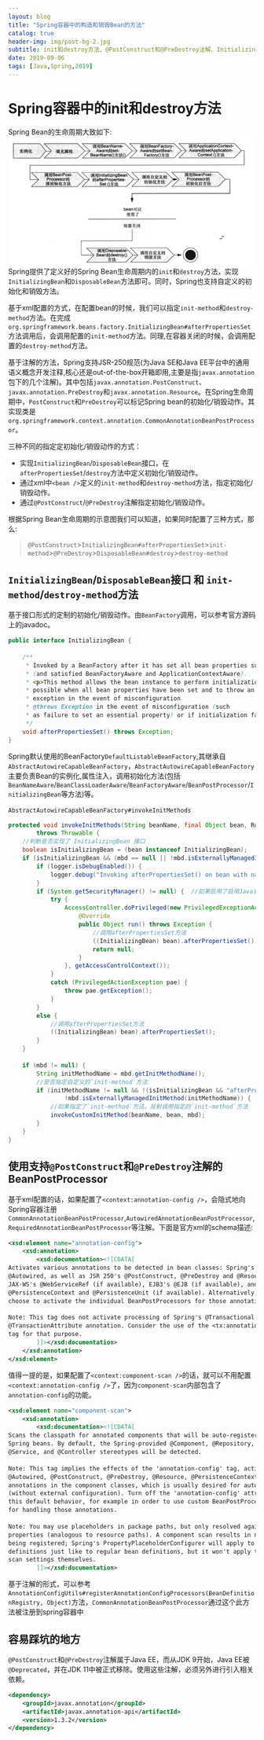 ```yaml
---
layout: blog
title: "Spring容器中的构造和销毁Bean的方法"
catalog: true
header-img: img/post-bg-2.jpg
subtitle: init和destroy方法、@PostConstruct和@PreDestroy注解、InitializingBean/DisposableBean接口
date: 2019-09-06
tags: [Java,Spring,2019]
---
```

# Spring容器中的init和destroy方法
Spring Bean的生命周期大致如下:
![Spring Bean-生命周期](https://raw.githubusercontent.com/RussXia/RussXia.github.io/master/_pic/spring-%E7%94%9F%E5%91%BD%E5%91%A8%E6%9C%9F.jpg)
Spring提供了定义好的Spring Bean生命周期内的`init`和`destroy`方法，实现`InitializingBean`和`DisposableBean`方法即可。同时，Spring也支持自定义的初始化和销毁方法。

基于xml配置的方式，在配置bean的时候，我们可以指定`init-method`和`destroy-method`方法。在完成`org.springframework.beans.factory.InitializingBean#afterPropertiesSet`方法调用后，会调用配置的`init-method`方法。同理,在容器关闭的时候，会调用配置的`destroy-method`方法。

基于注解的方法，Spring支持JSR-250规范(为Java SE和Java EE平台中的通用语义概念开发注释,核心还是out-of-the-box开箱即用,主要是指`javax.annotation`包下的几个注解)。其中包括`javax.annotation.PostConstruct`、`javax.annotation.PreDestroy`和`javax.annotation.Resource`。在Spring生命周期中，`PostConstruct`和`PreDestroy`可以标记Spring bean的初始化/销毁动作。其实现类是`org.springframework.context.annotation.CommonAnnotationBeanPostProcessor`。

三种不同的指定定初始化/销毁动作的方式：
+ 实现`InitializingBean`/`DisposableBean`接口，在`afterPropertiesSet`/`destroy`方法中定义初始化/销毁动作。
+ 通过xml中`<bean />`定义的`init-method`和`destroy-method`方法，指定初始化/销毁动作。
+ 通过`@PostConstruct`/`@PreDestroy`注解指定初始化/销毁动作。

根据Spring Bean生命周期的示意图我们可以知道，如果同时配置了三种方式，那么:
>`@PostConstruct`>`InitializingBean#afterPropertiesSet`>`init-method`>`@PreDestroy`>`DisposableBean#destroy`>`destroy-method`

## `InitializingBean`/`DisposableBean`接口 和 `init-method`/`destroy-method`方法
基于接口形式的定制的初始化/销毁动作。由`BeanFactory`调用，可以参考官方源码上的javadoc。
```java
public interface InitializingBean {

	/**
	 * Invoked by a BeanFactory after it has set all bean properties supplied
	 * (and satisfied BeanFactoryAware and ApplicationContextAware).
	 * <p>This method allows the bean instance to perform initialization only
	 * possible when all bean properties have been set and to throw an
	 * exception in the event of misconfiguration.
	 * @throws Exception in the event of misconfiguration (such
	 * as failure to set an essential property) or if initialization fails.
	 */
	void afterPropertiesSet() throws Exception;
}
```
Spring默认使用的BeanFactory`DefaultListableBeanFactory`,其继承自`AbstractAutowireCapableBeanFactory`，`AbstractAutowireCapableBeanFactory`主要负责Bean的实例化,属性注入，调用初始化方法(包括`BeanNameAware`/`BeanClassLoaderAware`/`BeanFactoryAware`/`BeanPostProcessor`/`InitializingBean`等方法)等。

`AbstractAutowireCapableBeanFactory#invokeInitMethods`
```java
protected void invokeInitMethods(String beanName, final Object bean, RootBeanDefinition mbd)
        throws Throwable {
    //判断是否实现了 InitializingBean 接口
    boolean isInitializingBean = (bean instanceof InitializingBean);
    if (isInitializingBean && (mbd == null || !mbd.isExternallyManagedInitMethod("afterPropertiesSet"))) {
        if (logger.isDebugEnabled()) {
            logger.debug("Invoking afterPropertiesSet() on bean with name '" + beanName + "'");
        }
        if (System.getSecurityManager() != null) {  //如果启用了启用Java安全管理器
            try {
                AccessController.doPrivileged(new PrivilegedExceptionAction<Object>() {
                    @Override
                    public Object run() throws Exception {
                        //调用afterPropertiesSet方法
                        ((InitializingBean) bean).afterPropertiesSet();
                        return null;
                    }
                }, getAccessControlContext());
            }
            catch (PrivilegedActionException pae) {
                throw pae.getException();
            }
        }
        else {
            //调用afterPropertiesSet方法
            ((InitializingBean) bean).afterPropertiesSet();
        }
    }

    if (mbd != null) {
        String initMethodName = mbd.getInitMethodName();
        //是否指定自定义的`init-method`方法
        if (initMethodName != null && !(isInitializingBean && "afterPropertiesSet".equals(initMethodName)) &&
                !mbd.isExternallyManagedInitMethod(initMethodName)) {
            //如果指定了`init-method`方法，反射调用指定的`init-method`方法
            invokeCustomInitMethod(beanName, bean, mbd);
        }
    }
}
```

## 使用支持`@PostConstruct`和`@PreDestroy`注解的BeanPostProcessor
基于xml配置的话，如果配置了`<context:annotation-config />`，会隐式地向Spring容器注册`CommonAnnotationBeanPostProcessor`,`AutowiredAnnotationBeanPostProcessor`,`RequiredAnnotationBeanPostProcessor`等注解。下面是官方xml的schema描述:
```xsd
<xsd:element name="annotation-config">
    <xsd:annotation>
        <xsd:documentation><![CDATA[
Activates various annotations to be detected in bean classes: Spring's @Required and
@Autowired, as well as JSR 250's @PostConstruct, @PreDestroy and @Resource (if available),
JAX-WS's @WebServiceRef (if available), EJB3's @EJB (if available), and JPA's
@PersistenceContext and @PersistenceUnit (if available). Alternatively, you may
choose to activate the individual BeanPostProcessors for those annotations.

Note: This tag does not activate processing of Spring's @Transactional or EJB3's
@TransactionAttribute annotation. Consider the use of the <tx:annotation-driven>
tag for that purpose.
        ]]></xsd:documentation>
    </xsd:annotation>
</xsd:element>
```
值得一提的是，如果配置了`<context:component-scan />`的话，就可以不用配置`<context:annotation-config />`了，因为`component-scan`内部包含了`annotation-config`的功能。
```xsd
<xsd:element name="component-scan">
    <xsd:annotation>
        <xsd:documentation><![CDATA[
Scans the classpath for annotated components that will be auto-registered as 
Spring beans. By default, the Spring-provided @Component, @Repository, 
@Service, and @Controller stereotypes will be detected.

Note: This tag implies the effects of the 'annotation-config' tag, activating @Required,
@Autowired, @PostConstruct, @PreDestroy, @Resource, @PersistenceContext and @PersistenceUnit
annotations in the component classes, which is usually desired for autodetected components
(without external configuration). Turn off the 'annotation-config' attribute to deactivate
this default behavior, for example in order to use custom BeanPostProcessor definitions
for handling those annotations.

Note: You may use placeholders in package paths, but only resolved against system
properties (analogous to resource paths). A component scan results in new bean definition
being registered; Spring's PropertyPlaceholderConfigurer will apply to those bean
definitions just like to regular bean definitions, but it won't apply to the component
scan settings themselves.
        ]]></xsd:documentation>
```

基于注解的形式，可以参考`AnnotationConfigUtils#registerAnnotationConfigProcessors(BeanDefinitionRegistry, Object)`方法，`CommonAnnotationBeanPostProcessor`通过这个此方法被注册到spring容器中


## 容易踩坑的地方
`@PostConstruct`和`@PreDestroy`注解属于Java EE，而从JDK 9开始，Java EE被`@Deprecated`，并在JDK 11中被正式移除。使用这些注解，必须另外进行引入相关依赖。
```xml
<dependency>
    <groupId>javax.annotation</groupId>
    <artifactId>javax.annotation-api</artifactId>
    <version>1.3.2</version>
</dependency>
```
